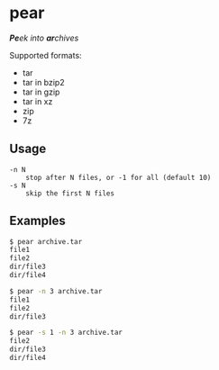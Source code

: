 # pear

***Pe**ek into **ar**chives*

Supported formats:
* tar
* tar in bzip2
* tar in gzip
* tar in xz
* zip
* 7z

## Usage

```
-n N
    stop after N files, or -1 for all (default 10)
-s N
    skip the first N files
```

## Examples

```bash
$ pear archive.tar
file1
file2
dir/file3
dir/file4

$ pear -n 3 archive.tar
file1
file2
dir/file3

$ pear -s 1 -n 3 archive.tar
file2
dir/file3
dir/file4
```
